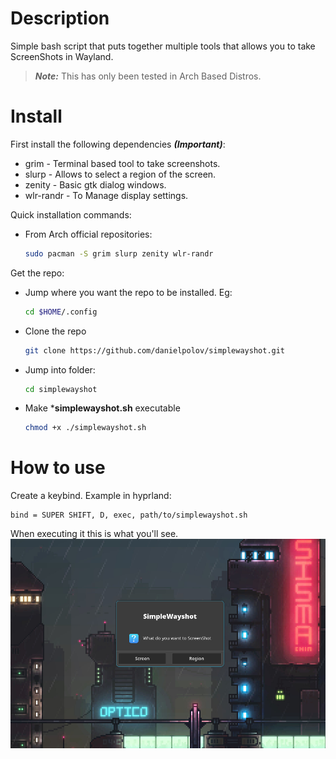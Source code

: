 # Description
Simple bash script that puts together multiple tools that allows you to take ScreenShots in Wayland.

  > ***Note:*** This has only been tested in Arch Based Distros. 
  
# Install
First install the following dependencies ***(Important)***:
  * grim - Terminal based tool to take screenshots.
  * slurp - Allows to select a region of the screen.
  * zenity - Basic gtk dialog windows.
  * wlr-randr - To Manage display settings.

Quick installation commands:
  * From Arch official repositories:
    ```bash
    sudo pacman -S grim slurp zenity wlr-randr
    ```
Get the repo:
  * Jump where you want the repo to be installed. Eg:
    ```bash
    cd $HOME/.config
    ```
  * Clone the repo
    ```bash
    git clone https://github.com/danielpolov/simplewayshot.git
    ```
  * Jump into folder:
    ```bash
    cd simplewayshot
    ```
  * Make ***simplewayshot.sh** executable
    ```bash
    chmod +x ./simplewayshot.sh
    ```
# How to use
Create a keybind. Example in hyprland:
  ```plaintext
  bind = SUPER SHIFT, D, exec, path/to/simplewayshot.sh
  ```
When executing it this is what you'll see.
![SimpleWayshot Options](screenshots/simplewayshot.jpg)

